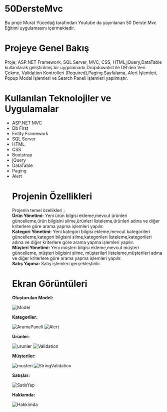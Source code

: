 # 50DersteMvc
Bu proje Murat Yücedağ tarafından Youtube da yayınlanan 50 Derste Mvc Eğitimi uygulamasını içermektedir.

# Projeye Genel Bakış
Proje; ASP.NET Framework, SQL Server, MVC, CSS, HTML,jQuery,DataTable kullanılarak geliştirilmiş bir uygulamadır.Dropdownlist ile DB'den Veri Çekme, Validation Kontrolleri (Required),Paging Sayfalama,
Alert İşlemleri, Popup Modal İşlemleri ve Search Paneli işlemleri yapılmıştır.

# Kullanılan Teknolojiler ve Uygulamalar
  <ul>
       <li>ASP.NET MVC</li>
       <li>Db First</li>
       <li>Entity Framework</li>
       <li>SQL Server</li>
       <li>HTML</li>
       <li>CSS</li>
       <li>Bootstrap</li>
       <li>jQuery</li>
       <li>DataTable</li>
      <li>Paging</li>
      <li>Alert</li 
 </ul>                

# Projenin Özellikleri
Projenin temel özellikleri ;
<br/>
<b>Ürün Yönetimi:</b>
 Yeni ürün bilgisi ekleme,mevcut ürünleri güncelleme,ürün bilgisini silme,ürünleri listeleme,ürünleri adına ve diğer kriterlere göre arama yapma işlemleri yapılır.
 <br/>
 <b>Kategori Yönetimi:</b>
 Yeni kategori bilgisi ekleme,mevcut kategorileri güncelleme,kategori bilgisini silme,kategorileri listeleme,kategorileri adına ve diğer kriterlere göre arama yapma işlemleri yapılır.
  <br/>
 <b>Müşteri Yönetimi:</b>
 Yeni müşteri bilgisi ekleme,mevcut müşteri güncelleme, müşteri bilgisini silme, müşterileri listeleme,müşterileri adına ve diğer kriterlere göre arama yapma işlemleri yapılır.
   <br/>
 <b>Satış Yapma:</b>
 Satış işlemleri gerçekleştirilir.

 # Ekran Görüntüleri

 <b>Oluşturulan Model:</b>


![Model](https://github.com/elfrkn/MvcStok/assets/101409313/90d8f324-38e5-4eb9-9048-8359482c3e14)


 <b>Kategoriler:</b>

 ![AramaPaneli](https://github.com/elfrkn/MvcStok/assets/101409313/9dc7cbc2-30d0-4767-b6df-0d5486a1aa41)
 ![Alert](https://github.com/elfrkn/MvcStok/assets/101409313/98537ded-d695-44e4-aba1-9524fec77115)
 
 <b>Ürünler:</b>

 ![urunler](https://github.com/elfrkn/MvcStok/assets/101409313/623164fc-fa91-4859-9f9e-6ed631798240)
![Validation](https://github.com/elfrkn/MvcStok/assets/101409313/d96290de-01ab-495e-b56a-33fc83aff7d4)

 <b>Müşteriler:</b>

 ![musteri](https://github.com/elfrkn/MvcStok/assets/101409313/7f9296b1-8386-4468-a2de-ff7c2f77e932)
 ![StringValidation](https://github.com/elfrkn/MvcStok/assets/101409313/6e0dbe9b-5502-4e48-960a-13eb9fe75a04)


 
 <b>Satışlar:</b>

 ![SatisYap](https://github.com/elfrkn/MvcStok/assets/101409313/c686f282-76b2-4f64-9cf2-0d5641eefa51)

 
  <b>Hakkımda:</b>

 ![Hakkimda](https://github.com/elfrkn/MvcStok/assets/101409313/4c23f792-f065-4740-89e6-b3cf1ac7cc33)




  





 
 
